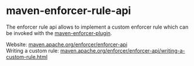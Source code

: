 # maven-enforcer-rule-api

The enforcer rule api allows to implement a custom enforcer rule which can be invoked with the [maven-enforcer-plugin](https://maven.apache.org/enforcer/maven-enforcer-plugin).

Website: [maven.apache.org/enforcer/enforcer-api](https://maven.apache.org/enforcer/enforcer-api)  
Writing a custom rule: [maven.apache.org/enforcer/enforcer-api/writing-a-custom-rule.html](https://maven.apache.org/enforcer/enforcer-api/writing-a-custom-rule.html)
